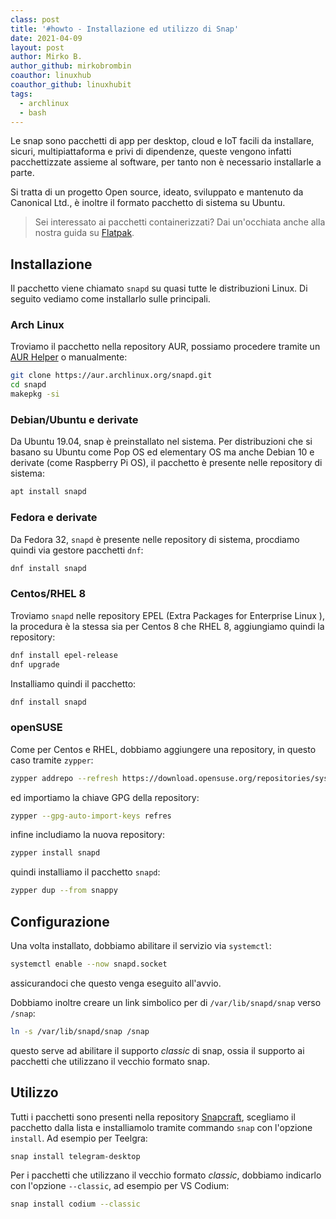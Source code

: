 ```yaml
---
class: post
title: '#howto - Installazione ed utilizzo di Snap'
date: 2021-04-09
layout: post
author: Mirko B.
author_github: mirkobrombin
coauthor: linuxhub
coauthor_github: linuxhubit
tags:
  - archlinux  
  - bash
---
```

Le snap sono pacchetti di app per desktop, cloud e IoT facili da installare, sicuri, multipiattaforma e privi di dipendenze, queste vengono infatti pacchettizzate assieme al software, per tanto non è necessario installarle a parte.

Si tratta di un progetto Open source, ideato, sviluppato e mantenuto da Canonical Ltd., è inoltre il formato pacchetto di sistema su Ubuntu.

> Sei interessato ai pacchetti containerizzati? Dai un'occhiata anche alla nostra guida su [Flatpak](https://linuxhub.it/articles/howto-installazione-di-flatpak-e-configurazione-di-flathub).

## Installazione
Il pacchetto viene chiamato `snapd` su quasi tutte le distribuzioni Linux. Di seguito vediamo come installarlo sulle principali.

### Arch Linux
Troviamo il pacchetto nella repository AUR, possiamo procedere tramite un [AUR Helper](https://linuxhub.it/articles/howto-introduzione-alla-aur-e-aur-helper) o manualmente:

```bash
git clone https://aur.archlinux.org/snapd.git
cd snapd
makepkg -si
```

### Debian/Ubuntu e derivate
Da Ubuntu 19.04, snap è preinstallato nel sistema. Per distribuzioni che si basano su Ubuntu come Pop OS ed elementary OS ma anche Debian 10 e derivate (come Raspberry Pi OS), il pacchetto è presente nelle repository di sistema:

```bash
apt install snapd
```

### Fedora e derivate
Da Fedora 32, `snapd` è presente nelle repository di sistema, procdiamo quindi via gestore pacchetti `dnf`:

```bash
dnf install snapd
```

### Centos/RHEL 8
Troviamo `snapd` nelle repository EPEL (Extra Packages for Enterprise Linux ), la procedura è la stessa sia per Centos 8 che RHEL 8, aggiungiamo quindi la repository:

```bash
dnf install epel-release
dnf upgrade
```

Installiamo quindi il pacchetto:

```bash
dnf install snapd
```

### openSUSE
Come per Centos e RHEL, dobbiamo aggiungere una repository, in questo caso tramite `zypper`:

```bash
zypper addrepo --refresh https://download.opensuse.org/repositories/system:/snappy/openSUSE_Leap_15.2 snappy
```

ed importiamo la chiave GPG della repository:

```bash
zypper --gpg-auto-import-keys refres
```

infine includiamo la nuova repository:

```bash
zypper install snapd
```

quindi installiamo il pacchetto `snapd`:

```bash
zypper dup --from snappy
```

## Configurazione
Una volta installato, dobbiamo abilitare il servizio via `systemctl`:

```bash
systemctl enable --now snapd.socket
```

assicurandoci che questo venga eseguito all'avvio.

Dobbiamo inoltre creare un link simbolico per di `/var/lib/snapd/snap` verso `/snap`:

```bash
ln -s /var/lib/snapd/snap /snap
```

questo serve ad abilitare il supporto *classic* di snap, ossia il supporto ai pacchetti che utilizzano il vecchio formato snap.

## Utilizzo
Tutti i pacchetti sono presenti nella repository [Snapcraft](https://snapcraft.io), scegliamo il pacchetto dalla lista e installiamolo tramite commando `snap` con l'opzione `install`. Ad esempio per Teelgra:

```bash
snap install telegram-desktop
```

Per i pacchetti che utilizzano il vecchio formato *classic*, dobbiamo indicarlo con l'opzione `--classic`, ad esempio per VS Codium:

```bash
snap install codium --classic
```


